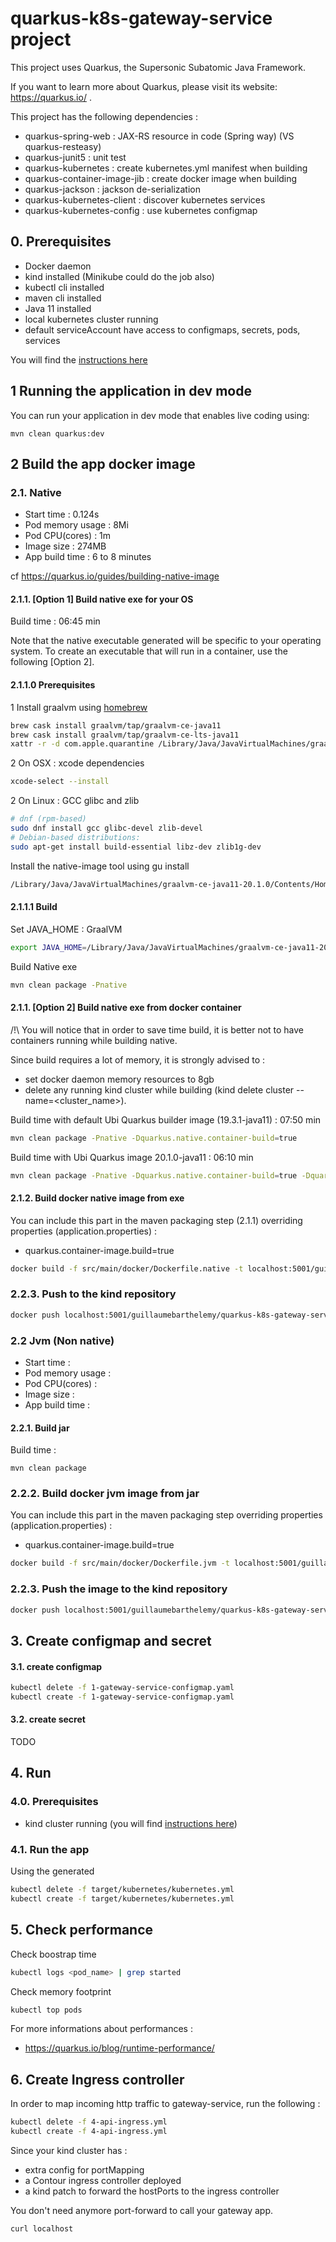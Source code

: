 # quarkus-k8s-gateway-service project

This project uses Quarkus, the Supersonic Subatomic Java Framework.

If you want to learn more about Quarkus, please visit its website: https://quarkus.io/ .

This project has the following dependencies :
* quarkus-spring-web : JAX-RS resource in code (Spring way) (VS quarkus-resteasy)
* quarkus-junit5 : unit test
* quarkus-kubernetes : create kubernetes.yml manifest when building
* quarkus-container-image-jib : create docker image when building
* quarkus-jackson : jackson de-serialization
* quarkus-kubernetes-client : discover kubernetes services
* quarkus-kubernetes-config : use kubernetes configmap

## 0. Prerequisites

* Docker daemon
* kind installed (Minikube could do the job also)
* kubectl cli installed
* maven cli installed
* Java 11 installed
* local kubernetes cluster running
* default serviceAccount have access to configmaps, secrets, pods, services

You will find the [instructions here](../README.md)

## 1 Running the application in dev mode

You can run your application in dev mode that enables live coding using:
```
mvn clean quarkus:dev
```

## 2 Build the app docker image

### 2.1. Native

* Start time : 0.124s
* Pod memory usage : 8Mi
* Pod CPU(cores) : 1m
* Image size : 274MB
* App build time : 6 to 8 minutes

cf https://quarkus.io/guides/building-native-image

#### 2.1.1. [Option 1] Build native exe for your OS

Build time : 06:45 min

Note that the native executable generated will be specific to your operating system. To create an executable that will run in a container, use the following [Option 2].

#### 2.1.1.0 Prerequisites

1 Install graalvm using [homebrew](https://github.com/graalvm/homebrew-tap)
```bash
brew cask install graalvm/tap/graalvm-ce-java11
brew cask install graalvm/tap/graalvm-ce-lts-java11
xattr -r -d com.apple.quarantine /Library/Java/JavaVirtualMachines/graalvm-ce-*
``` 
2 On OSX : xcode dependencies 
```bash
xcode-select --install
```
2 On Linux : GCC glibc and zlib 
```bash
# dnf (rpm-based)
sudo dnf install gcc glibc-devel zlib-devel
# Debian-based distributions:
sudo apt-get install build-essential libz-dev zlib1g-dev
```

Install the native-image tool using gu install
```bash
/Library/Java/JavaVirtualMachines/graalvm-ce-java11-20.1.0/Contents/Home/bin/gu install native-image
```

#### 2.1.1.1 Build

Set JAVA_HOME : GraalVM 
```bash
export JAVA_HOME=/Library/Java/JavaVirtualMachines/graalvm-ce-java11-20.1.0/Contents/Home
```
Build Native exe
```bash
mvn clean package -Pnative
```

#### 2.1.1. [Option 2] Build native exe from docker container

/!\ You will notice that in order to save time build, it is better not to have containers running while building native.  

Since build requires a lot of memory, it is strongly advised to :
* set docker daemon memory resources to 8gb
* delete any running kind cluster while building (kind delete cluster --name=<cluster_name>).


Build time with default Ubi Quarkus builder image (19.3.1-java11) : 07:50 min
```bash
mvn clean package -Pnative -Dquarkus.native.container-build=true
```

Build time with Ubi Quarkus image 20.1.0-java11 : 06:10 min
```bash
mvn clean package -Pnative -Dquarkus.native.container-build=true -Dquarkus.native.builder-image=quay.io/quarkus/ubi-quarkus-native-image:20.1.0-java11
```

#### 2.1.2. Build docker native image from exe

You can include this part in the maven packaging step (2.1.1) overriding properties (application.properties) :
* quarkus.container-image.build=true

```bash
docker build -f src/main/docker/Dockerfile.native -t localhost:5001/guillaumebarthelemy/quarkus-k8s-gateway-service:1.0-SNAPSHOT .
```

### 2.2.3. Push to the kind repository

```bash
docker push localhost:5001/guillaumebarthelemy/quarkus-k8s-gateway-service:1.0-SNAPSHOT
```

### 2.2 Jvm (Non native)

* Start time : 
* Pod memory usage : 
* Pod CPU(cores) : 
* Image size : 
* App build time : 

#### 2.2.1. Build jar 

Build time : 
```
mvn clean package
```

### 2.2.2. Build docker jvm image from jar

You can include this part in the maven packaging step overriding properties (application.properties) :
* quarkus.container-image.build=true

```bash
docker build -f src/main/docker/Dockerfile.jvm -t localhost:5001/guillaumebarthelemy/quarkus-k8s-gateway-service:1.0-SNAPSHOT .
```

### 2.2.3. Push the image to the kind repository

```bash
docker push localhost:5001/guillaumebarthelemy/quarkus-k8s-gateway-service:1.0-SNAPSHOT
```

## 3. Create configmap and secret

#### 3.1. create configmap

```bash
kubectl delete -f 1-gateway-service-configmap.yaml
kubectl create -f 1-gateway-service-configmap.yaml
```

#### 3.2. create secret

TODO 

## 4. Run

### 4.0. Prerequisites

* kind cluster running (you will find [instructions here](../README.md#2.1.-create-kind-kubernetes-cluster))

### 4.1. Run the app

Using the generated
```bash
kubectl delete -f target/kubernetes/kubernetes.yml
kubectl create -f target/kubernetes/kubernetes.yml
```

## 5. Check performance

Check boostrap time
```bash
kubectl logs <pod_name> | grep started
```

Check memory footprint
```bash
kubectl top pods
```

For more informations about performances : 
* https://quarkus.io/blog/runtime-performance/


## 6. Create Ingress controller

In order to map incoming http traffic to gateway-service, run the following :
```bash
kubectl delete -f 4-api-ingress.yml
kubectl create -f 4-api-ingress.yml
```

Since your kind cluster has :
 * extra config for portMapping
 * a Contour ingress controller deployed
 * a kind patch to forward the hostPorts to the ingress controller

You don't need anymore port-forward to call your gateway app. 
```bash
curl localhost
```
